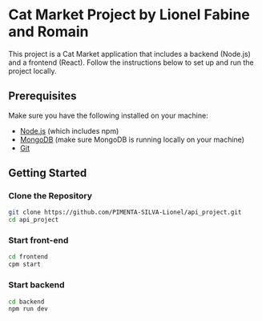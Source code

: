 # Cat Market Project by Lionel Fabine and Romain

This project is a Cat Market application that includes a backend (Node.js) and a frontend (React). Follow the instructions below to set up and run the project locally.

## Prerequisites

Make sure you have the following installed on your machine:

- [Node.js](https://nodejs.org/en/) (which includes npm)
- [MongoDB](https://www.mongodb.com/try/download/community) (make sure MongoDB is running locally on your machine)
- [Git](https://git-scm.com/)

## Getting Started

### Clone the Repository

```sh
git clone https://github.com/PIMENTA-SILVA-Lionel/api_project.git
cd api_project
```


### Start front-end
```sh
cd frontend
cpm start
```

### Start backend
```sh
cd backend
npm run dev
```
